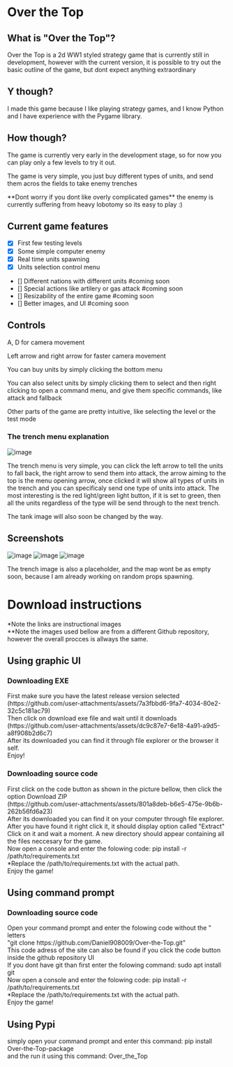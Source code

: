 # Over the Top
## What is "Over the Top"?
<p>Over the Top is a 2d WW1 styled strategy game that is currently still in development, however with the current version, it is possible to try out the basic outline of the game, but dont expect anything extraordinary</p>

## Y though?
<p>I made this game because I like playing strategy games, and I know Python and I have experience with the Pygame library.</p>

## How though?
<p>The game is currently very early in the development stage, so for now you can play only a few levels to try it out.</p>
<p>The game is very simple, you just buy different types of units, and send them acros the fields to take enemy trenches</p>
<p>**Dont worry if you dont like overly complicated games** the enemy is currently suffering from heavy lobotomy so its easy to play :) </p>

## Current game features
- [x] First few testing levels
- [x] Some simple computer enemy
- [x] Real time units spawning
- [x] Units selection control menu
- [] Different nations with different units #coming soon
- [] Special actions like artilery or gas attack #coming soon
- [] Resizability of the entire game #coming soon
- [] Better images, and UI #coming soon

## Controls
<p>A, D for camera movement</p>
<p>Left arrow and right arrow for faster camera movement</p>
<p>You can buy units by simply clicking the bottom menu</p>
<p>You can also select units by simply clicking them to select and then right clicking to open a command menu, and give them specific commands, like attack and fallback</p>
<p>Other parts of the game are pretty intuitive, like selecting the level or the test mode</p>

### The trench menu explanation
![image](https://github.com/user-attachments/assets/d5be9b74-b60e-4d4f-a726-511f7f70c4da)
<p>The trench menu is very simple, you can click the left arrow to tell the units to fall back, the right arrow to send them into attack, the arrow aiming to the top is the menu opening arrow, once clicked it will show all types of units in the trench and you can specificaly send one type of units into attack. The most interesting is the red light/green light button, if it is set to green, then all the units regardless of the type will be send through to the next trench.</p>
<p>The tank image will also soon be changed by the way.</p>

## Screenshots
![image](https://github.com/user-attachments/assets/c68570a9-08f1-4b24-a3b6-4f1a6d875a1d)
![image](https://github.com/user-attachments/assets/0958929a-6f1d-40bb-b1b8-1290c8d6a4be)
![image](https://github.com/user-attachments/assets/ef967423-035e-4341-9256-eae539ad0a7c)
<p>The trench image is also a placeholder, and the map wont be as empty soon, because I am already working on random props spawning.</p>

<h1>Download instructions</h1>
*Note the links are instructional images <br>
**Note the images used bellow are from a different Github repository, however the overall procces is allways the same. <br>
<h2>Using graphic UI</h2>
<h3>Downloading EXE </h3>
First make sure you have the latest release version selected <br>
(https://github.com/user-attachments/assets/7a3fbbd6-9fa7-4034-80e2-32c5c181ac79) <br>
Then click on download exe file and wait until it downloads <br>
(https://github.com/user-attachments/assets/dc9c87e7-6e18-4a91-a9d5-a8f908b2d6c7) <br>
After its downloaded you can find it through file explorer or the browser it self. <br>
Enjoy!<br>
<h3>Downloading source code </h3>
First click on the code button as shown in the picture bellow, then click the option Download ZIP <br>
(https://github.com/user-attachments/assets/801a8deb-b6e5-475e-9b6b-262b56fd6a23) <br>
After its downloaded you can find it on your computer through file explorer. After you have found it right click it, it should display option called "Extract" <br>
Click on it and wait a moment. A new directory should appear containing all the files neccesary for the game.<br>
Now open a console and enter the folowing code: pip install -r /path/to/requirements.txt <br>
*Replace the /path/to/requirements.txt with the actual path. <br>
Enjoy the game! <br>
<h2>Using command prompt</h2>
<h3>Downloading source code </h3>
Open your command prompt and enter the folowing code without the " letters <br>
"git clone https://github.com/Daniel908009/Over-the-Top.git" <br>
This code adress of the site can also be found if you click the code button inside the github repository UI <br>
If you dont have git than first enter the folowing command: sudo apt install git <br>
Now open a console and enter the folowing code: pip install -r /path/to/requirements.txt <br>
*Replace the /path/to/requirements.txt with the actual path. <br>
Enjoy the game! <br>
<h2>Using Pypi</h2>
simply open your command prompt and enter this command: pip install Over-the-Top-package <br>
and the run it using this command: Over_the_Top <br>
